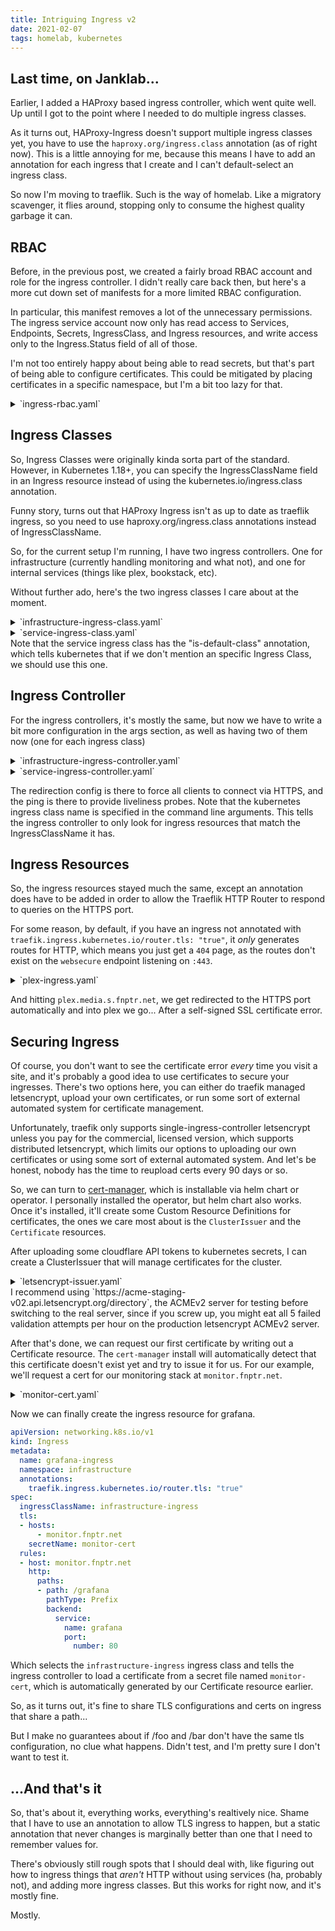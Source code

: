```yaml
---
title: Intriguing Ingress v2
date: 2021-02-07
tags: homelab, kubernetes
---
```


## Last time, on Janklab...

Earlier, I added a HAProxy based ingress controller, which went quite well.
Up until I got to the point where I needed to do multiple ingress classes.

As it turns out, HAProxy-Ingress doesn't support multiple ingress classes yet, you have to use the `haproxy.org/ingress.class` annotation (as of right now).
This is a little annoying for me, because this means I have to add an annotation for each ingress that I create and I can't default-select an ingress class.

So now I'm moving to traeflik. Such is the way of homelab. Like a migratory scavenger, it flies around, stopping only to consume the highest quality garbage it can.

## RBAC

Before, in the previous post, we created a fairly broad RBAC account and role for the ingress controller. I didn't really care back then, but here's a more cut down set of manifests for a more limited RBAC configuration.

In particular, this manifest removes a lot of the unnecessary permissions. The ingress service account now only has read access to Services, Endpoints, Secrets, IngressClass, and Ingress resources, and write access only to the Ingress.Status field of all of those.

I'm not too entirely happy about being able to read secrets, but that's part of being able to configure certificates. This could be mitigated by placing certificates in a specific namespace, but I'm a bit too lazy for that.

<details>
<summary>`ingress-rbac.yaml`</summary>
```yaml
apiVersion: v1
kind: ServiceAccount
metadata:
  name: ingress-service-account
  namespace: ingress
---
kind: ClusterRole
apiVersion: rbac.authorization.k8s.io/v1
metadata:
  name: ingress-cluster-role
rules:
  - apiGroups:
      - ""
    resources:
      - services
      - endpoints
      - secrets
    verbs:
      - get
      - list
      - watch
  - apiGroups:
      - extensions
      - networking.k8s.io
    resources:
      - ingresses
      - ingressclasses
    verbs:
      - get
      - list
      - watch
  - apiGroups:
      - extensions
    resources:
      - ingresses/status
    verbs:
      - update
---
kind: ClusterRoleBinding
apiVersion: rbac.authorization.k8s.io/v1
metadata:
  name: ingress-cluster-role-binding
  namespace: ingress
roleRef:
  apiGroup: rbac.authorization.k8s.io
  kind: ClusterRole
  name: ingress-cluster-role
subjects:
- kind: ServiceAccount
  name: ingress-service-account
  namespace: ingress
```
</details>

## Ingress Classes

So, Ingress Classes were originally kinda sorta part of the standard. However, in Kubernetes 1.18+, you can specify the IngressClassName field in an Ingress resource instead of using the kubernetes.io/ingress.class annotation.

<div class="note">
Funny story, turns out that HAProxy Ingress isn't as up to date as traeflik ingress, so you need to use haproxy.org/ingress.class annotations instead of IngressClassName.
</div>

So, for the current setup I'm running, I have two ingress controllers. One for infrastructure (currently handling monitoring and what not), and one for internal services (things like plex, bookstack, etc).

Without further ado, here's the two ingress classes I care about at the moment.

<details>
<summary>`infrastructure-ingress-class.yaml`</summary>
```yaml
apiVersion: networking.k8s.io/v1
kind: IngressClass
metadata:
  name: infrastructure-ingress
spec: 
  controller: traefik.io/ingress-controller
```
</details>
<details>
<summary>`service-ingress-class.yaml`</summary>
```yaml
apiVersion: networking.k8s.io/v1
kind: IngressClass
metadata:
  name: service-ingress
  annotations:
    ingressclass.kubernetes.io/is-default-class: "true"
spec: 
  controller: traefik.io/ingress-controller
```
</details>

<div class="note">
Note that the service ingress class has the "is-default-class" annotation, which tells kubernetes that if we don't mention an specific Ingress Class, we should use this one.
</div>

## Ingress Controller

For the ingress controllers, it's mostly the same, but now we have to write a bit more configuration in the args section, as well as having two of them now (one for each ingress class)

<details>
<summary>`infrastructure-ingress-controller.yaml`</summary>
```yaml
apiVersion: apps/v1
kind: Deployment
metadata:
  labels:
    app: infrastructure-ingress
  name: infrastructure-ingress-controller
  namespace: ingress
spec:
  replicas: 1
  selector:
    matchLabels:
      app: infrastructure-ingress
  template:
    metadata:
      labels:
        app: infrastructure-ingress
    spec:
      serviceAccountName: ingress-service-account
      containers:
      - name: traefik-ingress
        image: traefik
        args:
          - --providers.kubernetesingress=true
          - --providers.kubernetesingress.ingressclass=infrastructure-ingress
          - --entryPoints.websecure.address=:443
          - --entryPoints.web.address=:80
          - --entrypoints.web.http.redirections.entryPoint.to=websecure
          - --entrypoints.web.http.redirections.entryPoint.scheme=https
          - --entrypoints.web.http.redirections.entrypoint.permanent=true
          - --serversTransport.insecureSkipVerify=true
          - --ping=true
          - --entryPoints.ping.address=:8082
          - --ping.entryPoint=ping
        securityContext:
          runAsUser:  1000
          runAsGroup: 1000
          capabilities:
            drop:
              - ALL
            add:
              - NET_BIND_SERVICE
        resources:
          requests:
            cpu: "500m"
            memory: "50Mi"
        livenessProbe:
          httpGet:
            path: /ping
            port: 8082
        ports:
        - name: https
          containerPort: 443
        - name: ping
          containerPort: 8082
        env:
        - name: TZ
          value: "America/New_York"
```
</details>
<details>
<summary>`service-ingress-controller.yaml`</summary>
```yaml
apiVersion: apps/v1
kind: Deployment
metadata:
  labels:
    app: service-ingress
  name: service-ingress-controller
  namespace: ingress
spec:
  replicas: 1
  selector:
    matchLabels:
      app: service-ingress
  template:
    metadata:
      labels:
        app: service-ingress
    spec:
      serviceAccountName: ingress-service-account
      containers:
      - name: traefik-ingress
        image: traefik
        args:
          - --providers.kubernetesingress=true
          - --providers.kubernetesingress.ingressclass=service-ingress
          - --entryPoints.websecure.address=:443
          - --entryPoints.web.address=:80
          - --entrypoints.web.http.redirections.entryPoint.to=websecure
          - --entrypoints.web.http.redirections.entryPoint.scheme=https
          - --entrypoints.web.http.redirections.entrypoint.permanent=true
          - --serversTransport.insecureSkipVerify=true
          - --ping=true
          - --entryPoints.ping.address=:8082
          - --ping.entryPoint=ping
        securityContext:
          runAsUser:  1000
          runAsGroup: 1000
          capabilities:
            drop:
              - ALL
            add:
              - NET_BIND_SERVICE
        resources:
          requests:
            cpu: "500m"
            memory: "50Mi"
        livenessProbe:
          httpGet:
            path: /ping
            port: 8082
        ports:
        - name: https
          containerPort: 443
        - name: ping
          containerPort: 8082
        env:
        - name: TZ
          value: "America/New_York"
```
</details>

The redirection config is there to force all clients to connect via HTTPS, and the ping is there to provide liveliness probes.
Note that the kubernetes ingress class name is specified in the command line arguments. This tells the ingress controller to only look for ingress resources that match the IngressClassName it has.

## Ingress Resources

So, the ingress resources stayed much the same, except an annotation does have to be added in order to allow the Traeflik HTTP Router to respond to queries on the HTTPS port.

For some reason, by default, if you have an ingress not annotated with `traefik.ingress.kubernetes.io/router.tls: "true"`, it *only* generates routes for HTTP, which means you just get a `404` page, as the routes don't exist on the `websecure` endpoint listening on `:443`.

<details>
<summary>`plex-ingress.yaml`</summary>
```yaml
apiVersion: networking.k8s.io/v1
kind: Ingress
metadata:
  name: plex-ingress
  namespace: media
  annotations:
    traefik.ingress.kubernetes.io/router.tls: "true"
spec:
  rules:
  - host: plex.media.s.fnptr.net
    http:
      paths:
      - path: /
        pathType: Prefix
        backend:
          service:
            name: plex
            port:
              number: 80
```
</details>

And hitting `plex.media.s.fnptr.net`, we get redirected to the HTTPS port automatically and into plex we go...
After a self-signed SSL certificate error.

## Securing Ingress

Of course, you don't want to see the certificate error *every* time you visit a site, and it's probably a good idea to use certificates to secure your ingresses.
There's two options here, you can either do traefik managed letsencrypt, upload your own certificates, or run some sort of external automated system for certificate management.

Unfortunately, traefik only supports single-ingress-controller letsencrypt unless you pay for the commercial, licensed version, which supports distributed letsencrypt, which limits our options to uploading our own certificates or using some sort of external automated system.
And let's be honest, nobody has the time to reupload certs every 90 days or so.

So, we can turn to [cert-manager](https://cert-manager.io/), which is installable via helm chart or operator. I personally installed the operator, but helm chart also works.
Once it's installed, it'll create some Custom Resource Definitions for certificates, the ones we care most about is the `ClusterIssuer` and the `Certificate` resources.

After uploading some cloudflare API tokens to kubernetes secrets, I can create a ClusterIssuer that will manage certificates for the cluster.

<details>
<summary>`letsencrypt-issuer.yaml`</summary>
```yaml
apiVersion: cert-manager.io/v1
kind: ClusterIssuer
metadata:
  name: letsencrypt
spec:
  acme:
    server: https://acme-v02.api.letsencrypt.org/directory
    privateKeySecretRef:
      name: cloudflare-acme-key
    solvers:
    - dns01:
        cloudflare:
          apiTokenSecretRef:
            name: cloudflare-api-token-secret
            key: api-token
      selector:
        dnsZones:
        - 'fnptr.net'
```
</details>

<div class="note">
I recommend using `https://acme-staging-v02.api.letsencrypt.org/directory`, the ACMEv2 server for testing before switching to the real server, since if you screw up, you might eat all 5 failed validation attempts per hour on the production letsencrypt ACMEv2 server.
</div>

After that's done, we can request our first certificate by writing out a Certificate resource. The `cert-manager` install will automatically detect that this certificate doesn't exist yet and try to issue it for us.
For our example, we'll request a cert for our monitoring stack at `monitor.fnptr.net`.

<details>
<summary>`monitor-cert.yaml`</summary>
```yaml
apiVersion: cert-manager.io/v1
kind: Certificate
metadata:
  name: monitor-cert
  namespace: infrastructure
spec:
  secretName: monitor-cert
  duration: 2160h # 90d
  renewBefore: 360h # 15d
  subject:
    organizations:
    - fnptr.net
  isCA: false
  privateKey:
    algorithm: RSA
    encoding: PKCS1
    size: 2048
  usages:
    - server auth
    - client auth
  dnsNames:
  - monitor.fnptr.net
  issuerRef:
    name: letsencrypt
    kind: ClusterIssuer
    group: cert-manager.io
```
</details>

Now we can finally create the ingress resource for grafana.

```yaml
apiVersion: networking.k8s.io/v1
kind: Ingress
metadata:
  name: grafana-ingress
  namespace: infrastructure
  annotations:
    traefik.ingress.kubernetes.io/router.tls: "true"
spec:
  ingressClassName: infrastructure-ingress
  tls:
  - hosts:
      - monitor.fnptr.net
    secretName: monitor-cert
  rules:
  - host: monitor.fnptr.net
    http:
      paths:
      - path: /grafana
        pathType: Prefix
        backend:
          service:
            name: grafana
            port:
              number: 80
```

Which selects the `infrastructure-ingress` ingress class and tells the ingress controller to load a certificate from a secret file named `monitor-cert`, which is automatically generated by our Certificate resource earlier.

<div class="info">
So, as it turns out, it's fine to share TLS configurations and certs on ingress that share a path...

But I make no guarantees about if /foo and /bar don't have the same tls configuration, no clue what happens. Didn't test, and I'm pretty sure I don't want to test it.
</div>

## ...And that's it

So, that's about it, everything works, everything's realtively nice.
Shame that I have to use an annotation to allow TLS ingress to happen, but a static annotation that never changes is marginally better than one that I need to remember values for.

There's obviously still rough spots that I should deal with, like figuring out how to ingress things that *aren't* HTTP without using services (ha, probably not), and adding more ingress classes.
But this works for right now, and it's mostly fine.

Mostly.